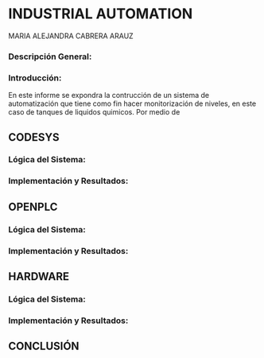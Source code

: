 # INDUSTRIAL AUTOMATION
MARIA ALEJANDRA CABRERA ARAUZ
### Descripción General:
### Introducción:
En este informe se expondra la contrucción de un sistema de automatización que tiene como fin hacer monitorización de niveles, en este caso de tanques de liquidos quimicos. Por medio de 
## CODESYS
### Lógica del Sistema:
### Implementación y Resultados:
## OPENPLC
### Lógica del Sistema:
### Implementación y Resultados:
## HARDWARE
### Lógica del Sistema:
### Implementación y Resultados:
## CONCLUSIÓN
